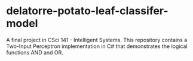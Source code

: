 # delatorre-potato-leaf-classifer-model
A final project in CSci 141 - Intelligent Systems. This repository contains a Two-Input Perceptron implementation in C# that demonstrates the logical functions AND and OR.

